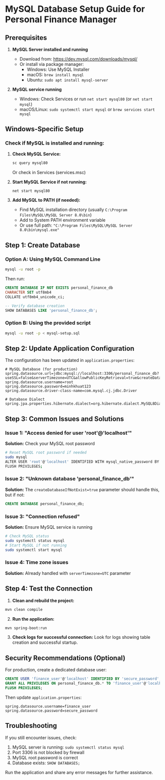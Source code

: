 # MySQL Database Setup Guide for Personal Finance Manager

## Prerequisites

1. **MySQL Server installed and running**
   - Download from: https://dev.mysql.com/downloads/mysql/
   - Or install via package manager:
     - Windows: Use MySQL Installer
     - macOS: `brew install mysql`
     - Ubuntu: `sudo apt install mysql-server`

2. **MySQL service running**
   - Windows: Check Services or run `net start mysql80` (or `net start mysql`)
   - macOS/Linux: `sudo systemctl start mysql` or `brew services start mysql`

## Windows-Specific Setup

### Check if MySQL is installed and running:
1. **Check MySQL Service:**
   ```cmd
   sc query mysql80
   ```
   Or check in Services (services.msc)

2. **Start MySQL Service if not running:**
   ```cmd
   net start mysql80
   ```

3. **Add MySQL to PATH (if needed):**
   - Find MySQL installation directory (usually `C:\Program Files\MySQL\MySQL Server 8.0\bin`)
   - Add to System PATH environment variable
   - Or use full path: `"C:\Program Files\MySQL\MySQL Server 8.0\bin\mysql.exe"`

## Step 1: Create Database

### Option A: Using MySQL Command Line
```bash
mysql -u root -p
```

Then run:
```sql
CREATE DATABASE IF NOT EXISTS personal_finance_db 
CHARACTER SET utf8mb4 
COLLATE utf8mb4_unicode_ci;

-- Verify database creation
SHOW DATABASES LIKE 'personal_finance_db';
```

### Option B: Using the provided script
```bash
mysql -u root -p < mysql-setup.sql
```

## Step 2: Update Application Configuration

The configuration has been updated in `application.properties`:

```properties
# MySQL Database (for production)
spring.datasource.url=jdbc:mysql://localhost:3306/personal_finance_db?useSSL=false&serverTimezone=UTC&allowPublicKeyRetrieval=true&createDatabaseIfNotExist=true
spring.datasource.username=root
spring.datasource.password=minhkhuat123
spring.datasource.driver-class-name=com.mysql.cj.jdbc.Driver

# Database Dialect
spring.jpa.properties.hibernate.dialect=org.hibernate.dialect.MySQL8Dialect
```

## Step 3: Common Issues and Solutions

### Issue 1: "Access denied for user 'root'@'localhost'"
**Solution:** Check your MySQL root password
```bash
# Reset MySQL root password if needed
sudo mysql
ALTER USER 'root'@'localhost' IDENTIFIED WITH mysql_native_password BY 'your_password';
FLUSH PRIVILEGES;
```

### Issue 2: "Unknown database 'personal_finance_db'"
**Solution:** The `createDatabaseIfNotExist=true` parameter should handle this, but if not:
```sql
CREATE DATABASE personal_finance_db;
```

### Issue 3: "Connection refused"
**Solution:** Ensure MySQL service is running
```bash
# Check MySQL status
sudo systemctl status mysql
# Start MySQL if not running
sudo systemctl start mysql
```

### Issue 4: Time zone issues
**Solution:** Already handled with `serverTimezone=UTC` parameter

## Step 4: Test the Connection

1. **Clean and rebuild the project:**
```bash
mvn clean compile
```

2. **Run the application:**
```bash
mvn spring-boot:run
```

3. **Check logs for successful connection:**
Look for logs showing table creation and successful startup.

## Security Recommendations (Optional)

For production, create a dedicated database user:

```sql
CREATE USER 'finance_user'@'localhost' IDENTIFIED BY 'secure_password';
GRANT ALL PRIVILEGES ON personal_finance_db.* TO 'finance_user'@'localhost';
FLUSH PRIVILEGES;
```

Then update `application.properties`:
```properties
spring.datasource.username=finance_user
spring.datasource.password=secure_password
```

## Troubleshooting

If you still encounter issues, check:
1. MySQL server is running: `sudo systemctl status mysql`
2. Port 3306 is not blocked by firewall
3. MySQL root password is correct
4. Database exists: `SHOW DATABASES;`

Run the application and share any error messages for further assistance.
